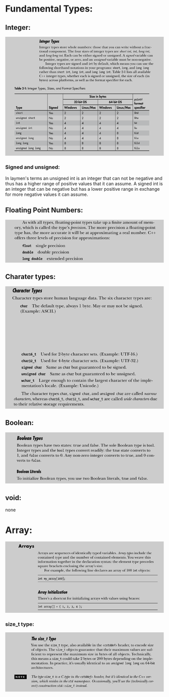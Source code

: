 # Fundamental Types: 
## Integer:
![int](2022-05-02_07-11-01_SumatraPDF.png)

### Signed and unsigned:
In laymen's terms an unsigned int is an integer that can not be negative and thus has a higher range of positive values that it can assume. A signed int is an integer that can be negative but has a lower positive range in exchange for more negative values it can assume.

## Floating Point Numbers:
![fpn](2022-05-02_08-28-53_SumatraPDF.png)

## Charater types:
![char](2022-05-02_08-34-58_SumatraPDF.png)

## Boolean:
![bool](2022-05-02_17-10-39_SumatraPDF.png)

## void:
none

# Array:
![arr](2022-05-03_07-40-26_SumatraPDF.png)

### size_t type:
![size_t](2022-05-03_20-04-21_SumatraPDF.png)

